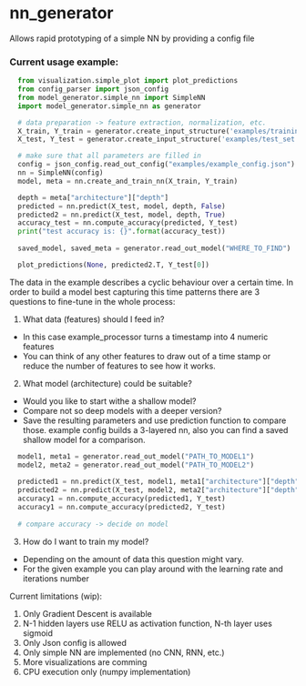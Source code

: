 # nn_generator
Allows rapid prototyping of a simple NN by providing a config file
### Current usage example:
```python
  from visualization.simple_plot import plot_predictions
  from config_parser import json_config
  from model_generator.simple_nn import SimpleNN
  import model_generator.simple_nn as generator

  # data preparation -> feature extraction, normalization, etc.
  X_train, Y_train = generator.create_input_structure('examples/training_set.csv')
  X_test, Y_test = generator.create_input_structure('examples/test_set.csv')

  # make sure that all parameters are filled in
  config = json_config.read_out_config("examples/example_config.json")
  nn = SimpleNN(config)
  model, meta = nn.create_and_train_nn(X_train, Y_train)

  depth = meta["architecture"]["depth"]
  predicted = nn.predict(X_test, model, depth, False)
  predicted2 = nn.predict(X_test, model, depth, True)
  accuracy_test = nn.compute_accuracy(predicted, Y_test)
  print("test accuracy is: {}".format(accuracy_test))
  
  saved_model, saved_meta = generator.read_out_model("WHERE_TO_FIND")

  plot_predictions(None, predicted2.T, Y_test[0])

```
The data in the example describes a cyclic behaviour over a certain time.
In order to build a model best capturing this time patterns there are 3 questions 
to fine-tune in the whole process:
1. What data (features) should I feed in?
  - In this case example_processor turns a timestamp into 4 numeric features
  - You can think of any other features to draw out of a time stamp
  or reduce the number of features to see how it works.
2. What model (architecture) could be suitable?
  - Would you like to start withe a shallow model?
  - Compare not so deep models with a deeper version?
  - Save the resulting parameters and use prediction function to compare those.
  example config builds a 3-layered nn, also you can find a saved shallow model for a comparison.
```python
  model1, meta1 = generator.read_out_model("PATH_TO_MODEL1")
  model2, meta2 = generator.read_out_model("PATH_TO_MODEL2")
  
  predicted1 = nn.predict(X_test, model1, meta1["architecture"]["depth"], False)
  predicted2 = nn.predict(X_test, model2, meta2["architecture"]["depth"], False)
  accuracy1 = nn.compute_accuracy(predicted1, Y_test)
  accuracy1 = nn.compute_accuracy(predicted2, Y_test)
  
  # compare accuracy -> decide on model
```
3. How do I want to train my model?
  - Depending on the amount of data this question might vary.
  - For the given example you can play around with the learning rate and iterations number

Current limitations (wip):
1. Only Gradient Descent is available
2. N-1 hidden layers use RELU as activation function, N-th layer uses sigmoid
3. Only Json config is allowed
4. Only simple NN are implemented (no CNN, RNN, etc.)
5. More visualizations are comming
6. CPU execution only (numpy implementation)
